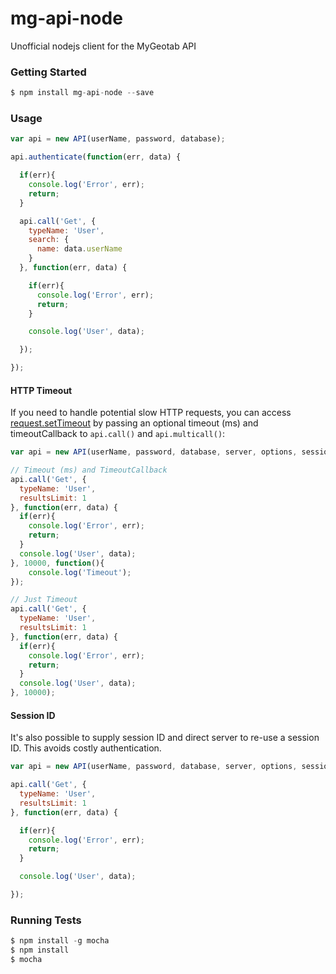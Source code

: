 # mg-api-node #

Unofficial nodejs client for the MyGeotab API

### Getting Started ###

```javascript
$ npm install mg-api-node --save
```

### Usage ###
```javascript
var api = new API(userName, password, database);

api.authenticate(function(err, data) {

  if(err){
    console.log('Error', err);
    return;
  }

  api.call('Get', {
    typeName: 'User',
    search: {
      name: data.userName
    }
  }, function(err, data) {

    if(err){
      console.log('Error', err);
      return;
    }

    console.log('User', data);

  });

});
```

#### HTTP Timeout ####

If you need to handle potential slow HTTP requests, you can access [request.setTimeout](https://nodejs.org/api/http.html#http_request_settimeout_timeout_callback) by passing an optional timeout (ms) and timeoutCallback to `api.call()` and `api.multicall()`:

```javascript
var api = new API(userName, password, database, server, options, sessionId);

// Timeout (ms) and TimeoutCallback
api.call('Get', {
  typeName: 'User',
  resultsLimit: 1
}, function(err, data) {
  if(err){
    console.log('Error', err);
    return;
  }
  console.log('User', data);
}, 10000, function(){
    console.log('Timeout');
});

// Just Timeout
api.call('Get', {
  typeName: 'User',
  resultsLimit: 1
}, function(err, data) {
  if(err){
    console.log('Error', err);
    return;
  }
  console.log('User', data);
}, 10000);

```

#### Session ID ####

It's also possible to supply session ID and direct server to re-use a session ID. This avoids costly authentication.

```javascript
var api = new API(userName, password, database, server, options, sessionId);

api.call('Get', {
  typeName: 'User',
  resultsLimit: 1
}, function(err, data) {

  if(err){
    console.log('Error', err);
    return;
  }

  console.log('User', data);

});

```

### Running Tests ###
```javascript
$ npm install -g mocha
$ npm install
$ mocha
```
